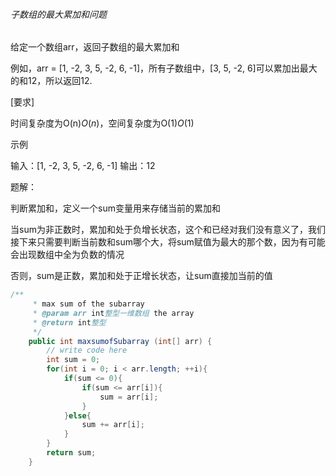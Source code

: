 ###### 子数组的最大累加和问题

给定一个数组arr，返回子数组的最大累加和

例如，arr = [1, -2, 3, 5, -2, 6, -1]，所有子数组中，[3, 5, -2, 6]可以累加出最大的和12，所以返回12.

[要求]

时间复杂度为O(n)*O*(*n*)，空间复杂度为O(1)*O*(1)

示例

输入：[1, -2, 3, 5, -2, 6, -1]		输出：12

题解：

判断累加和，定义一个sum变量用来存储当前的累加和

当sum为非正数时，累加和处于负增长状态，这个和已经对我们没有意义了，我们接下来只需要判断当前数和sum哪个大，将sum赋值为最大的那个数，因为有可能会出现数组中全为负数的情况

否则，sum是正数，累加和处于正增长状态，让sum直接加当前的值

```java
/**
     * max sum of the subarray
     * @param arr int整型一维数组 the array
     * @return int整型
     */
    public int maxsumofSubarray (int[] arr) {
        // write code here
        int sum = 0;
        for(int i = 0; i < arr.length; ++i){
            if(sum <= 0){
                if(sum <= arr[i]){
                    sum = arr[i];
                }
            }else{
                sum += arr[i];
            }
        }
        return sum;
    }
```



